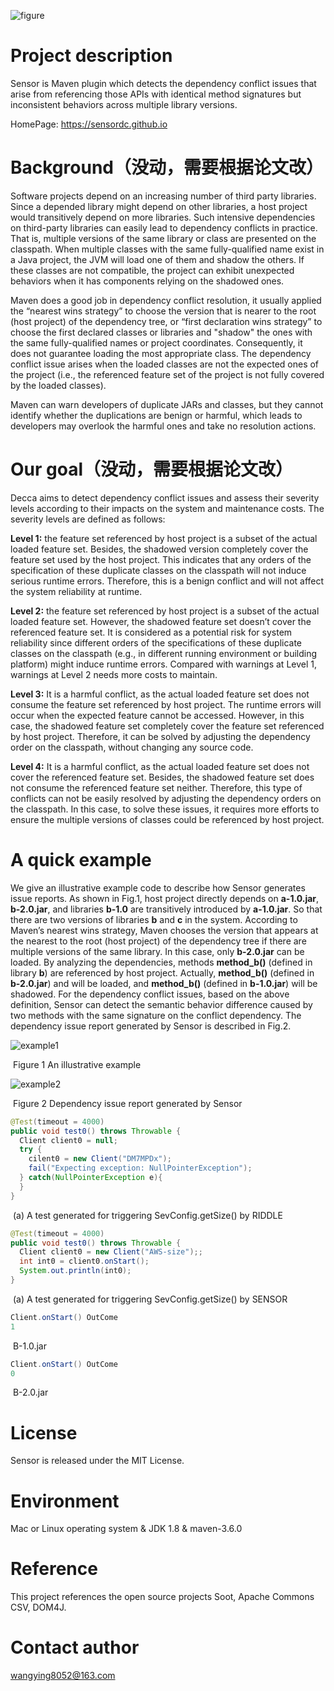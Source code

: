 ![figure](https://github.com/SensorDC/Sensor/blob/master/Sensor%20logo2.png)

# Project description

Sensor is Maven plugin which detects the dependency conflict issues that arise from referencing those APIs with identical method signatures but inconsistent behaviors across multiple library versions.

HomePage: https://sensordc.github.io

# Background（没动，需要根据论文改）

Software projects depend on an increasing number of third party libraries. Since a depended library might depend on other libraries, a host project would transitively depend on more libraries. Such intensive dependencies on third-party libraries can easily lead to dependency conflicts in practice. That is, multiple versions of the same library or class are presented on the classpath. When multiple classes with the same fully-qualified name exist in a Java project, the JVM will load one of them and shadow the others. If these classes are not compatible, the project can exhibit unexpected behaviors when it has components relying on the shadowed ones.

Maven does a good job in dependency conflict resolution, it usually applied the “nearest wins strategy” to choose the version that is nearer to the root (host project) of the dependency tree, or “first declaration wins strategy” to choose the first declared classes or libraries and "shadow" the ones with the same fully-qualified names or project coordinates. Consequently, it does not guarantee loading the most appropriate class. The dependency conflict issue arises when the loaded classes are not the expected ones of the project (i.e., the referenced feature set of the project is not fully covered by the loaded classes).

Maven can warn developers of duplicate JARs and classes, but they cannot identify whether the duplications are benign or harmful, which leads to developers may overlook the harmful ones and take no resolution actions.

# Our goal（没动，需要根据论文改）

Decca aims to detect dependency conflict issues and assess their severity levels according to their impacts on the system and maintenance costs. The severity levels are defined as follows:

**Level 1:** the feature set referenced by host project is a subset of the actual loaded feature set. Besides, the shadowed version completely cover the feature set used by the host project. This indicates that any orders of the specification of these duplicate classes on the classpath will not induce serious runtime errors. Therefore, this is a benign conflict and will not affect the system reliability at runtime.

**Level 2:** the feature set referenced by host project is a subset of the actual loaded feature set. However, the shadowed feature set doesn’t cover the referenced feature set. It is considered as a potential risk for system reliability since different orders of the specifications of these duplicate classes on the classpath (e.g., in different running environment or building platform) might induce runtime errors. Compared with warnings at Level 1, warnings at Level 2 needs more costs to maintain.

**Level 3:** It is a harmful conflict, as the actual loaded feature set does not consume the feature set referenced by host project. The runtime errors will occur when the expected feature cannot be accessed. However, in this case, the shadowed feature set completely cover the feature set referenced by host project. Therefore, it can be solved by adjusting the dependency order on the classpath, without changing any source code.

**Level 4:** It is a harmful conflict, as the actual loaded feature set does not cover the referenced feature set. Besides, the shadowed feature set does not consume the referenced
feature set neither. Therefore, this type of conflicts can not be easily resolved by adjusting the dependency orders on the classpath. In this case, to solve these issues, it requires more efforts to ensure the multiple versions of classes could be referenced by host project.

# A quick example

We give an illustrative example code to describe how Sensor generates issue reports. As shown in Fig.1, host project directly depends on **a-1.0.jar**, **b-2.0.jar**, and libraries **b-1.0** are transitively introduced by **a-1.0.jar**. So that there are two versions of libraries **b** and **c** in the system. According to Maven’s nearest wins strategy, Maven chooses the version that appears at the nearest to the root (host project) of the dependency tree if there are multiple versions of the same library. In this case, only **b-2.0.jar** can be loaded. By analyzing the dependencies, methods **method_b()** (defined in library **b**) are referenced by host project. Actually, **method_b()** (defined in **b-2.0.jar**) and will be loaded, and **method_b()** (defined in **b-1.0.jar**) will be shadowed. For the dependency conflict issues, based on the above definition, Sensor can detect the semantic behavior difference caused by two methods with the same signature on the conflict dependency. The dependency issue report generated by Sensor is described in Fig.2.

![example1](https://raw.githubusercontent.com/SensorDC/Sensor/master/example1.jpg)

​																Figure 1 An illustrative example

![example2](https://raw.githubusercontent.com/SensorDC/Sensor/master/example2.jpg)

​											Figure 2 Dependency issue report generated by Sensor

```java
@Test(timeout = 4000)
public void test0() throws Throwable {
  Client client0 = null;
  try {
    cilent0 = new Client("DM7MPDx");
    fail("Expecting exception: NullPointerException");
  } catch(NullPointerException e){
  }
}
```

​									(a) A test generated for triggering SevConfig.getSize() by RIDDLE

```java
@Test(timeout = 4000)
public void test0() throws Throwable {
  Client client0 = new Client("AWS-size");;
  int int0 = client0.onStart();
  System.out.println(int0);
}
```

​									(a) A test generated for triggering SevConfig.getSize() by SENSOR

```java
Client.onStart() OutCome
1
```

​																					B-1.0.jar

```java
Client.onStart() OutCome
0
```

​																					B-2.0.jar

# License

Sensor is released under the MIT License.

# Environment

Mac or Linux operating system & JDK 1.8 & maven-3.6.0

# Reference

This project references the open source projects Soot, Apache Commons CSV, DOM4J.

# Contact author

wangying8052@163.com
